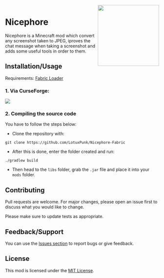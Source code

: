 <img src=https://raw.githubusercontent.com/LotuxPunk/Nicephore-Fabric/master/src/main/resources/assets/nicephore/nicephore.png align="right" width=200>

# Nicephore

Nicephore is a Minecraft mod which convert any screenshot taken to JPEG, iproves the chat message when taking a screenshot and adds some useful tools in order to them.

## Installation/Usage

Requirements: [Fabric Loader](https://fabricmc.net/use/)

### 1. Via CurseForge:
 
[![](https://cf.way2muchnoise.eu/full_nicephore_downloads%20on%20CurseForge.svg?badge_style=round)](https://www.curseforge.com/minecraft/mc-mods/nicephore-fabric)

### 2. Compiling the source code
You have to follow the steps below:
- Clone the repository with:
```
git clone https://github.com/LotuxPunk/Nicephore-Fabric
```
- After this is done, enter the folder created and run:
```
./gradlew build
```
- Then head to the `libs` folder, grab the `.jar` file and place it into your `mods` folder.


## Contributing

Pull requests are welcome. For major changes, please open an issue first to discuss what you would like to change.

Please make sure to update tests as appropriate.

## Feedback/Support
You can use the [Issues section](https://github.com/LotuxPunk/Nicephore-Fabric/issues) to report bugs or give feedback.

## License
This mod is licensed under the [MIT License](LICENSE).
